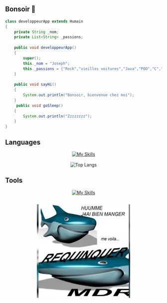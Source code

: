 ## Bonsoir 👋 

```java
class developpeurApp extends Humain 
{
    private String _nom;
    private List<String> _passions;

    public void developpeurApp() 
    {
        super();
        this._nom = "Joseph";
        this._passions = {"Rock","vieilles voitures","Java","POO","C","jeux vidéo"};
    }

    public void sayHi()
    {
        System.out.println("Bonsoir, bienvenue chez moi");
    }
     public void goSleep()
    {
        System.out.println("Zzzzzzzz");
    }
}
```

## Languages
<div align="center">
  
  [![My Skills](https://skillicons.dev/icons?i=c,cs,bash,html,css,php,js,py,java,sqlite)](https://skillicons.dev)
  </br>
  </br>
  ![Top Langs](https://github-readme-stats-silk-zeta-79.vercel.app/api/top-langs/?username=LeJo54&theme=nightowl&layout=compact)
</div>

## Tools
<div align="center">
  
  [![My Skills](https://skillicons.dev/icons?i=linux,idea,vscode,vscodium,git,gitlab,github,godot)](https://skillicons.dev)
  </br>
  
</div>

##
<div align="center">
<img 
  src="images/requin.png"
  width="300" 
  height="300"
  />
</div>

